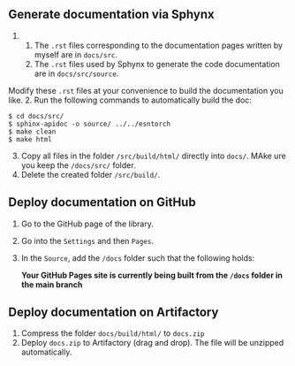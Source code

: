 Generate documentation via Sphynx
---------------------------------

1. 
   1. The ``.rst`` files corresponding to the documentation pages written by myself are in ``docs/src``.
   2. The ``.rst`` files used by Sphynx to generate the code documentation are in ``docs/src/source``.

Modify these ``.rst`` files at your convenience to build the documentation you like. 
2. Run the following commands to automatically build the doc:


    $ cd docs/src/
    $ sphinx-apidoc -o source/ ../../esntorch
    $ make clean
    $ make html

3. Copy all files in the folder `/src/build/html/` directly into `docs/`. MAke ure you keep the `/docs/src/` folder.
4. Delete the created folder `/src/build/`.


Deploy documentation on GitHub
------------------------------

1. Go to the GitHub page of the library.
2. Go into the `Settings` and then `Pages`.
3. In the `Source`, add the `/docs` folder such that the following holds:

    **Your GitHub Pages site is currently being built from the `/docs` folder in the main branch**

Deploy documentation on Artifactory
-----------------------------------

1. Compress the folder `docs/build/html/` to `docs.zip`
2. Deploy `docs.zip` to Artifactory (drag and drop). The file will be unzipped automatically.